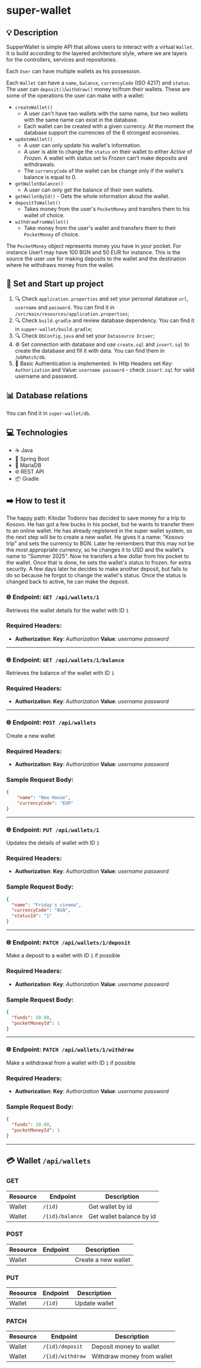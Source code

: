 # super-wallet

## 💡 Description

SupperWallet is simple API that allows users to interact with a virtual `Wallet`. It is build according to the layered architecture style, where we are layers for the controllers, services and repositories. <br>

Each `User` can have multiple wallets as his possession. 

Each `Wallet` can have a `name`, `balance`, `currencyCode` (ISO 4217) and `status`. 
The user can `deposit()`/`withdraw()` money to/from their wallets. These are some of the operations the user can make with a wallet:

- `createWallet()`
  - A user can't have two wallets with the same name, but two wallets with the same name can exist in the database.
  - Each wallet can be created with a given currency. At the moment the database support the currencies of the 6
    strongest economies.
- `updateWallet()` 
  - A user can only update his wallet's information.
  - A user is able to change the `status` on their wallet to either *Active* of *Frozen*. A wallet with status set to *Frozen* can't
  make deposits and withdrawals.
  - The `currencyCode` of the wallet can be change only if the wallet's balance is equal to 0.
- `getWalletBalance()`
  - A user can only get the balance of their own wallets.
- `getWalletById()` - Gets the whole information about the wallet.
- `depositToWallet()`
  - Takes money from the user's `PocketMoney` and transfers them to his wallet of choice.
- `withdrawFromWallet()`
  - Take money from the user's wallet and transfers them to their `PocketMoney` of choice.


The `PocketMoney` object represents money you have in your pocket. For instance User1 may have 100 BGN and 50 EUR for instance. 
This is the source the user use for making deposits to the wallet and the destination where he withdraws money from the wallet.

## 🚀 Set and Start up project

1. 🔍 Check `application.properties` and set your personal database `url`, `username` and `password`.
   You can find it in `/src/main/resources/application.properties`;
2. 🔍 Check `build.gradle` and review database dependency.
      You can find it in `supper-wallet/build.gradle`;
3. 🔍 Check `DbConfig.java` and set your `Datasource Driver`;
4. ⚙️ Set connection with database and use `create.sql` and `insert.sql` to create the database and fill it with data.
   You can find them in `JobMatch/db`.
5. 🔐 Basic Authentication is implemented. In Http Headers set Key: `Authorization` and Value: `username password` - check `insert.sql` for valid username and password.

## 📊 Database relations
You can find it in `super-wallet/db`.

## 💻 Technologies
* ☕️ Java
* 🌱 Spring Boot
* 💾 MariaDB
* 🌐 REST API
* 📦 Gradle

## ➡️ How to test it

The happy path: Kitodar Todorov has decided to save money for a trip to Kosovo. He has got a few bucks in his pocket, but he wants to transfer them to an online
wallet. He has already registered in the super wallet system, so the next step will be to create a new wallet. He gives it a name: "Kosovo trip"
and sets the currency to BGN. Later he remembers that this may not be the most appropriate currency, so he changes it to USD 
and the wallet's name to "Summer 2025". Now he transfers a few dollar from his pocket to the wallet. Once that is done, he sets the wallet's status to frozen.
for extra security. A few days later he decides to make another deposit, but fails to do so because he forgot to change the wallet's status. Once the status is changed back to 
active, he can make the deposit. 

### 🌐 Endpoint: `GET /api/wallets/1`
Retrieves the wallet details for the wallet with ID `1`
### Required Headers:
- **Authorization**: **Key**: *Authorization* **Value**: *username password*
---
### 🌐 Endpoint: `GET /api/wallets/1/balance`
Retrieves the balance of the wallet with ID `1`
### Required Headers:
- **Authorization**: **Key**: *Authorization* **Value**: *username password*
---
### 🌐 Endpoint: `POST /api/wallets`
Create a new wallet
### Required Headers:
- **Authorization**: **Key**: *Authorization* **Value**: *username password*
### Sample Request Body:
```json
{
    "name": "New House",
    "currencyCode": "EUR"
}
```
---
### 🌐 Endpoint: `PUT /api/wallets/1`
Updates the details of wallet with ID `1`
### Required Headers:
- **Authorization**: **Key**: *Authorization* **Value**: *username password*
### Sample Request Body:
```json
{
  "name": "Friday's cinema",
  "currencyCode": "BGN",
  "statusId": "1"
}
```
---
### 🌐 Endpoint: `PATCH /api/wallets/1/deposit`
Make a deposit to a wallet with ID `1` if possible
### Required Headers:
- **Authorization**: **Key**: *Authorization* **Value**: *username password*
### Sample Request Body:
```json
{
  "funds": 50.00,
  "pocketMoneyId": 1
}
```
---
### 🌐 Endpoint: `PATCH /api/wallets/1/withdraw`
Make a withdrawal from a wallet with ID `1` if possible
### Required Headers:
- **Authorization**: **Key**: *Authorization* **Value**: *username password*
### Sample Request Body:
```json
{
  "funds": 20.00,
  "pocketMoneyId": 1
}
```
---
## 💳 Wallet `/api/wallets`

### GET
| Resource         | Endpoint                               | Description                                                      |
|------------------|----------------------------------------|------------------------------------------------------------------|
| Wallet           | `/{id}`                                | Get wallet by id                                                 |
| Wallet           | `/{id}/balance`                        | Get wallet balance by id                                         |



### POST
| Resource         | Endpoint                                                          | Description                                      |
|------------------|-------------------------------------------------------------------|--------------------------------------------------|
| Wallet           |                                                                   | Create a new wallet                              |



### PUT
| Resource | Endpoint                                     | Description                                         |
|----------|----------------------------------------------|-----------------------------------------------------|
| Wallet   | `/{id}`                                      | Update wallet


### PATCH
| Resource | Endpoint                                              | Description                |
|----------|------------------------------------------------------|----------------------------|
| Wallet   | `/{id}/deposit`                                    | Deposit money to wallet    |
| Wallet  | `/{id}/withdraw`                                      | Withdraw money from wallet |
